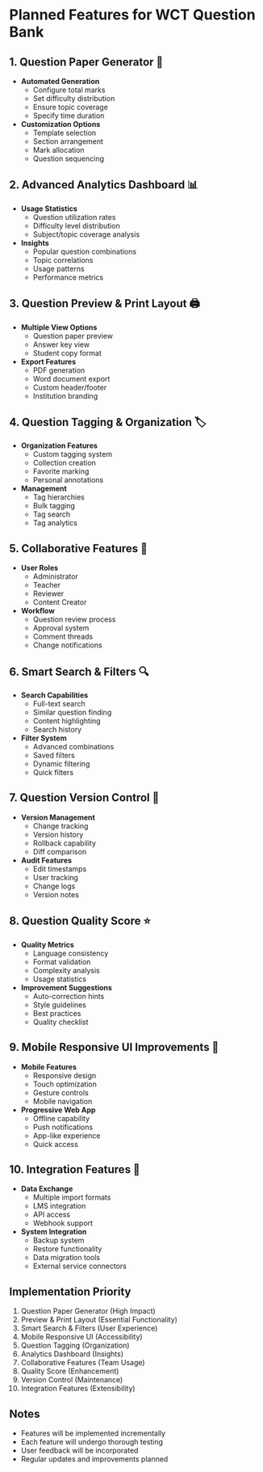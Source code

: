 # Planned Features for WCT Question Bank

## 1. Question Paper Generator 📝

- **Automated Generation**
  - Configure total marks
  - Set difficulty distribution
  - Ensure topic coverage
  - Specify time duration
- **Customization Options**
  - Template selection
  - Section arrangement
  - Mark allocation
  - Question sequencing

## 2. Advanced Analytics Dashboard 📊

- **Usage Statistics**
  - Question utilization rates
  - Difficulty level distribution
  - Subject/topic coverage analysis
- **Insights**
  - Popular question combinations
  - Topic correlations
  - Usage patterns
  - Performance metrics

## 3. Question Preview & Print Layout 🖨️

- **Multiple View Options**
  - Question paper preview
  - Answer key view
  - Student copy format
- **Export Features**
  - PDF generation
  - Word document export
  - Custom header/footer
  - Institution branding

## 4. Question Tagging & Organization 🏷️

- **Organization Features**
  - Custom tagging system
  - Collection creation
  - Favorite marking
  - Personal annotations
- **Management**
  - Tag hierarchies
  - Bulk tagging
  - Tag search
  - Tag analytics

## 5. Collaborative Features 👥

- **User Roles**
  - Administrator
  - Teacher
  - Reviewer
  - Content Creator
- **Workflow**
  - Question review process
  - Approval system
  - Comment threads
  - Change notifications

## 6. Smart Search & Filters 🔍

- **Search Capabilities**
  - Full-text search
  - Similar question finding
  - Content highlighting
  - Search history
- **Filter System**
  - Advanced combinations
  - Saved filters
  - Dynamic filtering
  - Quick filters

## 7. Question Version Control 📜

- **Version Management**
  - Change tracking
  - Version history
  - Rollback capability
  - Diff comparison
- **Audit Features**
  - Edit timestamps
  - User tracking
  - Change logs
  - Version notes

## 8. Question Quality Score ⭐

- **Quality Metrics**
  - Language consistency
  - Format validation
  - Complexity analysis
  - Usage statistics
- **Improvement Suggestions**
  - Auto-correction hints
  - Style guidelines
  - Best practices
  - Quality checklist

## 9. Mobile Responsive UI Improvements 📱

- **Mobile Features**
  - Responsive design
  - Touch optimization
  - Gesture controls
  - Mobile navigation
- **Progressive Web App**
  - Offline capability
  - Push notifications
  - App-like experience
  - Quick access

## 10. Integration Features 🔄

- **Data Exchange**
  - Multiple import formats
  - LMS integration
  - API access
  - Webhook support
- **System Integration**
  - Backup system
  - Restore functionality
  - Data migration tools
  - External service connectors

## Implementation Priority

1. Question Paper Generator (High Impact)
2. Preview & Print Layout (Essential Functionality)
3. Smart Search & Filters (User Experience)
4. Mobile Responsive UI (Accessibility)
5. Question Tagging (Organization)
6. Analytics Dashboard (Insights)
7. Collaborative Features (Team Usage)
8. Quality Score (Enhancement)
9. Version Control (Maintenance)
10. Integration Features (Extensibility)

## Notes

- Features will be implemented incrementally
- Each feature will undergo thorough testing
- User feedback will be incorporated
- Regular updates and improvements planned
